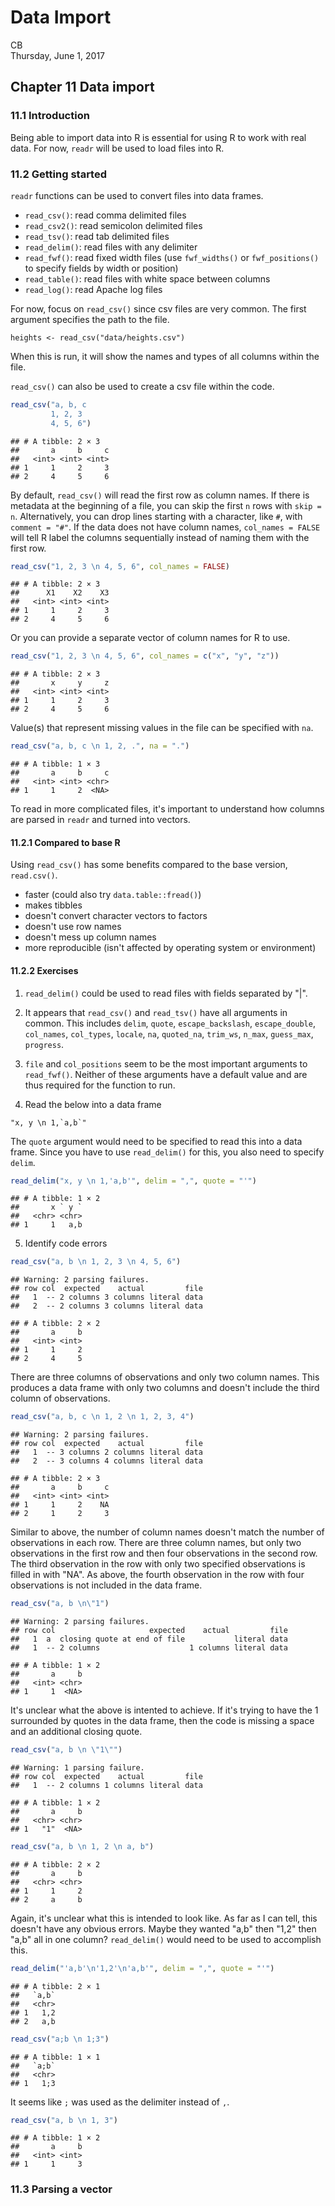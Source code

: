 # Data Import
CB  
Thursday, June 1, 2017  


## Chapter 11 Data import

### 11.1 Introduction

Being able to import data into R is essential for using R to work with real data. For now, `readr` will be used to load files into R. 

### 11.2 Getting started

`readr` functions can be used to convert files into data frames. 

* `read_csv()`: read comma delimited files
* `read_csv2()`: read semicolon delimited files
* `read_tsv()`: read tab delimited files
* `read_delim()`: read files with any delimiter
* `read_fwf()`: read fixed width files (use `fwf_widths()` or `fwf_positions()` to specify fields by width or position)
* `read_table()`: read files with white space between columns
* `read_log()`: read Apache log files

For now, focus on `read_csv()` since csv files are very common. The first argument specifies the path to the file. 
```
heights <- read_csv("data/heights.csv")
```

When this is run, it will show the names and types of all columns within the file.

`read_csv()` can also be used to create a csv file within the code. 

```r
read_csv("a, b, c
         1, 2, 3
         4, 5, 6")
```

```
## # A tibble: 2 × 3
##       a     b     c
##   <int> <int> <int>
## 1     1     2     3
## 2     4     5     6
```

By default, `read_csv()` will read the first row as column names. If there is metadata at the beginning of a file, you can skip the first `n` rows with `skip = n`. Alternatively, you can drop lines starting with a character, like `#`, with `comment = "#"`. If the data does not have column names, `col_names = FALSE` will tell R label the columns sequentially instead of naming them with the first row. 

```r
read_csv("1, 2, 3 \n 4, 5, 6", col_names = FALSE)
```

```
## # A tibble: 2 × 3
##      X1    X2    X3
##   <int> <int> <int>
## 1     1     2     3
## 2     4     5     6
```

Or you can provide a separate vector of column names for R to use.

```r
read_csv("1, 2, 3 \n 4, 5, 6", col_names = c("x", "y", "z"))
```

```
## # A tibble: 2 × 3
##       x     y     z
##   <int> <int> <int>
## 1     1     2     3
## 2     4     5     6
```

Value(s) that represent missing values in the file can be specified with `na`.

```r
read_csv("a, b, c \n 1, 2, .", na = ".")
```

```
## # A tibble: 1 × 3
##       a     b     c
##   <int> <int> <chr>
## 1     1     2  <NA>
```

To read in more complicated files, it's important to understand how columns are parsed in `readr` and turned into vectors.

#### 11.2.1 Compared to base R

Using `read_csv()` has some benefits compared to the base version, `read.csv()`. 

* faster (could also try `data.table::fread()`)
* makes tibbles
* doesn't convert character vectors to factors
* doesn't use row names
* doesn't mess up column names
* more reproducible (isn't affected by operating system or environment)

#### 11.2.2 Exercises

1. `read_delim()` could be used to read files with fields separated by "|".

2. It appears that `read_csv()` and `read_tsv()` have all arguments in common. This includes `delim`, `quote`, `escape_backslash`, `escape_double`, `col_names`, `col_types`, `locale`, `na`, `quoted_na`, `trim_ws`, `n_max`, `guess_max`, `progress`. 

3. `file` and `col_positions` seem to be the most important arguments to `read_fwf()`. Neither of these arguments have a default value and are thus required for the function to run.

4. Read the below into a data frame 
```
"x, y \n 1,`a,b`"
```

The `quote` argument would need to be specified to read this into a data frame. Since you have to use `read_delim()` for this, you also need to specify `delim`. 

```r
read_delim("x, y \n 1,'a,b'", delim = ",", quote = "'")
```

```
## # A tibble: 1 × 2
##       x ` y `
##   <chr> <chr>
## 1     1   a,b
```

5. Identify code errors

```r
read_csv("a, b \n 1, 2, 3 \n 4, 5, 6")
```

```
## Warning: 2 parsing failures.
## row col  expected    actual         file
##   1  -- 2 columns 3 columns literal data
##   2  -- 2 columns 3 columns literal data
```

```
## # A tibble: 2 × 2
##       a     b
##   <int> <int>
## 1     1     2
## 2     4     5
```

There are three columns of observations and only two column names. This produces a data frame with only two columns and doesn't include the third column of observations.


```r
read_csv("a, b, c \n 1, 2 \n 1, 2, 3, 4")
```

```
## Warning: 2 parsing failures.
## row col  expected    actual         file
##   1  -- 3 columns 2 columns literal data
##   2  -- 3 columns 4 columns literal data
```

```
## # A tibble: 2 × 3
##       a     b     c
##   <int> <int> <int>
## 1     1     2    NA
## 2     1     2     3
```

Similar to above, the number of column names doesn't match the number of observations in each row. There are three column names, but only two observations in the first row and then four observations in the second row. The third observation in the row with only two specified observations is filled in with "NA". As above, the fourth observation in the row with four observations is not included in the data frame.


```r
read_csv("a, b \n\"1")
```

```
## Warning: 2 parsing failures.
## row col                     expected    actual         file
##   1  a  closing quote at end of file           literal data
##   1  -- 2 columns                    1 columns literal data
```

```
## # A tibble: 1 × 2
##       a     b
##   <int> <chr>
## 1     1  <NA>
```

It's unclear what the above is intented to achieve. If it's trying to have the 1 surrounded by quotes in the data frame, then the code is missing a space and an additional closing quote. 

```r
read_csv("a, b \n \"1\"")
```

```
## Warning: 1 parsing failure.
## row col  expected    actual         file
##   1  -- 2 columns 1 columns literal data
```

```
## # A tibble: 1 × 2
##       a     b
##   <chr> <chr>
## 1   "1"  <NA>
```


```r
read_csv("a, b \n 1, 2 \n a, b")
```

```
## # A tibble: 2 × 2
##       a     b
##   <chr> <chr>
## 1     1     2
## 2     a     b
```

Again, it's unclear what this is intended to look like. As far as I can tell, this doesn't have any obvious errors. Maybe they wanted "a,b" then "1,2" then "a,b" all in one column? `read_delim()` would need to be used to accomplish this.

```r
read_delim("'a,b'\n'1,2'\n'a,b'", delim = ",", quote = "'")
```

```
## # A tibble: 2 × 1
##   `a,b`
##   <chr>
## 1   1,2
## 2   a,b
```



```r
read_csv("a;b \n 1;3")
```

```
## # A tibble: 1 × 1
##   `a;b`
##   <chr>
## 1   1;3
```

It seems like `;` was used as the delimiter instead of `,`.

```r
read_csv("a, b \n 1, 3")
```

```
## # A tibble: 1 × 2
##       a     b
##   <int> <int>
## 1     1     3
```

### 11.3 Parsing a vector

